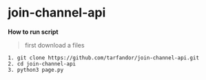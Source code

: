 # join-channel-api

**How to run script**

> first download a files 
```
1. git clone https://github.com/tarfandor/join-channel-api.git
2. cd join-channel-api
3. python3 page.py
```

